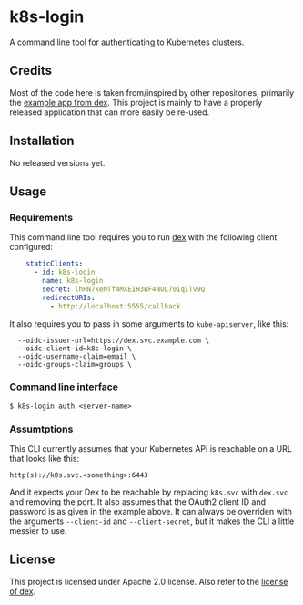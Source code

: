 # k8s-login

A command line tool for authenticating to Kubernetes clusters.


## Credits

Most of the code here is taken from/inspired by other repositories, primarily the [example app from dex](https://github.com/dexidp/dex/tree/master/cmd/example-app). This project is mainly to have a properly released application that can more easily be re-used.


## Installation

No released versions yet.


## Usage

### Requirements

This command line tool requires you to run [dex](https://github.com/dexidp/dex) with the following client configured:

```yaml
    staticClients:
      - id: k8s-login
        name: k8s-login
        secret: lhHN7keNTf4MXEIH3WF4NUL701qITv9Q
        redirectURIs:
          - http://localhost:5555/callback
```

It also requires you to pass in some arguments to `kube-apiserver`, like this:

```
  --oidc-issuer-url=https://dex.svc.example.com \
  --oidc-client-id=k8s-login \
  --oidc-username-claim=email \
  --oidc-groups-claim=groups \
```

### Command line interface

```shell
$ k8s-login auth <server-name>
```


### Assumtptions

This CLI currently assumes that your Kubernetes API is reachable on a URL that looks like this:

```
http(s)://k8s.svc.<something>:6443
```

And it expects your Dex to be reachable by replacing `k8s.svc` with `dex.svc` and removing the port. It also assumes that the OAuth2 client ID and password is as given in the example above. It can always be overriden with the arguments `--client-id` and `--client-secret`, but it makes the CLI a little messier to use.


## License

This project is licensed under Apache 2.0 license. Also refer to the [license of dex](https://github.com/dexidp/dex/blob/master/LICENSE).
